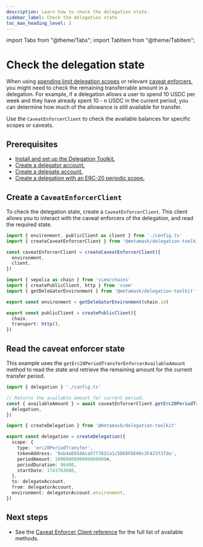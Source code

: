 ```yaml
---
description: Learn how to check the delegation state.
sidebar_label: Check the delegation state
toc_max_heading_level: 3
---
```


import Tabs from "@theme/Tabs";
import TabItem from "@theme/TabItem";

# Check the delegation state

When using [spending limit delegation scopes](use-delegation-scopes/spending-limit.md) or relevant [caveat enforcers](../../reference/delegation/caveats.md),
you might need to check the remaining transferrable amount in a delegation.
For example, if a delegation allows a user to spend 10 USDC per week and they have already spent 10 - n USDC in the current period,
you can determine how much of the allowance is still available for transfer.

Use the `CaveatEnforcerClient` to check the available balances for specific scopes or caveats.

## Prerequisites

- [Install and set up the Delegation Toolkit.](../../get-started/install.md)
- [Create a delegator account.](execute-on-smart-accounts-behalf.md#3-create-a-delegator-account)
- [Create a delegate account.](execute-on-smart-accounts-behalf.mdexecute-on-smart-accounts-behalf.md#4-create-a-delegate-account)
- [Create a delegation with an ERC-20 periodic scope.](use-delegation-scopes/spending-limit.md#erc-20-periodic-scope)

## Create a `CaveatEnforcerClient`

To check the delegation state, create a `CaveatEnforcerClient`.
This client allows you to interact with the caveat enforcers of the delegation, and read the required state.

<Tabs>
<TabItem value="example.ts">

```typescript
import { environment, publicClient as client } from './config.ts'
import { createCaveatEnforcerClient } from '@metamask/delegation-toolkit'

const caveatEnforcerClient = createCaveatEnforcerClient({
  environment,
  client,
})
```

</TabItem>
<TabItem value="config.ts">

```typescript
import { sepolia as chain } from 'viem/chains'
import { createPublicClient, http } from 'viem'
import { getDeleGatorEnvironment } from '@metamask/delegation-toolkit'

export const environment = getDeleGatorEnvironment(chain.id)

export const publicClient = createPublicClient({
  chain,
  transport: http(),
})
```

</TabItem>
</Tabs>

## Read the caveat enforcer state

This example uses the `getErc20PeriodTransferEnforcerAvailableAmount` method to read the state and retrieve the remaining amount for the current transfer period. 

<Tabs>
<TabItem value="example.ts">

```typescript
import { delegation } './config.ts'

// Returns the available amount for current period. 
const { availableAmount } = await caveatEnforcerClient.getErc20PeriodTransferEnforcerAvailableAmount({
  delegation,
})
```

</TabItem>
<TabItem value="config.ts">

```typescript
import { createDelegation } from '@metamask/delegation-toolkit'

export const delegation = createDelegation({
  scope: {
    type: 'erc20PeriodTransfer',
    tokenAddress: '0xb4aE654Aca577781Ca1c5DE8FbE60c2F423f37da',
    periodAmount: 1000000000000000000n,
    periodDuration: 86400,
    startDate: 1743763600,
  },
  to: delegateAccount,
  from: delegatorAccount,
  environment: delegatorAccount.environment,
})
```

</TabItem>
</Tabs>


## Next steps

- See the [Caveat Enforcer Client reference](../../reference/delegation/caveat-enforcer-client.md) for the full list of available methods.